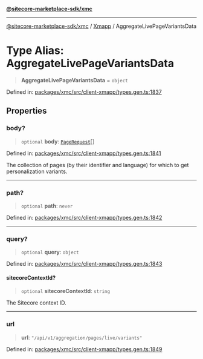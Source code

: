 [**@sitecore-marketplace-sdk/xmc**](../../../../README.md)

***

[@sitecore-marketplace-sdk/xmc](../../../../README.md) / [Xmapp](../README.md) / AggregateLivePageVariantsData

# Type Alias: AggregateLivePageVariantsData

> **AggregateLivePageVariantsData** = `object`

Defined in: [packages/xmc/src/client-xmapp/types.gen.ts:1837](https://github.com/Sitecore/marketplace-sdk/blob/893df143248e67d8c66e942a96045542130259a0/packages/xmc/src/client-xmapp/types.gen.ts#L1837)

## Properties

### body?

> `optional` **body**: [`PageRequest`](PageRequest.md)[]

Defined in: [packages/xmc/src/client-xmapp/types.gen.ts:1841](https://github.com/Sitecore/marketplace-sdk/blob/893df143248e67d8c66e942a96045542130259a0/packages/xmc/src/client-xmapp/types.gen.ts#L1841)

The collection of pages (by their identifier and language) for which to get personalization variants.

***

### path?

> `optional` **path**: `never`

Defined in: [packages/xmc/src/client-xmapp/types.gen.ts:1842](https://github.com/Sitecore/marketplace-sdk/blob/893df143248e67d8c66e942a96045542130259a0/packages/xmc/src/client-xmapp/types.gen.ts#L1842)

***

### query?

> `optional` **query**: `object`

Defined in: [packages/xmc/src/client-xmapp/types.gen.ts:1843](https://github.com/Sitecore/marketplace-sdk/blob/893df143248e67d8c66e942a96045542130259a0/packages/xmc/src/client-xmapp/types.gen.ts#L1843)

#### sitecoreContextId?

> `optional` **sitecoreContextId**: `string`

The Sitecore context ID.

***

### url

> **url**: `"/api/v1/aggregation/pages/live/variants"`

Defined in: [packages/xmc/src/client-xmapp/types.gen.ts:1849](https://github.com/Sitecore/marketplace-sdk/blob/893df143248e67d8c66e942a96045542130259a0/packages/xmc/src/client-xmapp/types.gen.ts#L1849)
